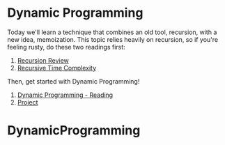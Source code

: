 # Dynamic Programming

Today we'll learn a technique that combines an old tool, recursion, with a new idea, memoization. This topic relies heavily on recursion, so if you're feeling rusty, do these two readings first:

1. [Recursion Review](./recursion.md)
2. [Recursive Time Complexity](./recursive_time_complexity.md)

Then, get started with Dynamic Programming!

1. [Dynamic Programming - Reading](./dynamic_programming_1.md)
2. [Project](./dynamic_programming_2.md)
# DynamicProgramming
